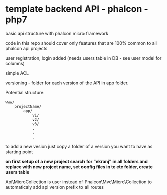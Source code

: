 # template backend API - phalcon - php7

basic api structure with phalcon micro framework

code in this repo should cover only features that are 100% common to all phalcon api projects

user registration, login added (needs users table in DB - see user model for columns)

simple ACL

versioning - folder for each version of the API in app folder.

Potential structure:
```
www/
    projectName/
        app/
            v1/
            v2/
            v3/
            .
            .
            .
```
to add a new vesion just copy a folder of a version you want to have as starting point

**on first setup of a new project search for "ekranj" in all folders and replace with new projcet name, set config files in te etc folder, create users table**

Api\MicroCollection is user instead of Phalcon\Mvc\Micro\Collection to automaticaly add api version prefix to all routes
